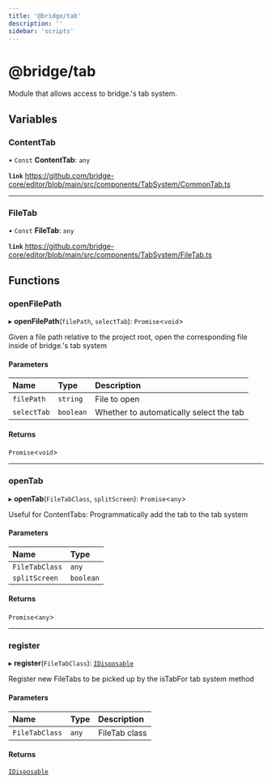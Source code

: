 ```yaml
---
title: '@bridge/tab'
description: ''
sidebar: 'scripts'
---
```


# @bridge/tab

Module that allows access to bridge.'s tab system.

## Variables

### ContentTab

• `Const` **ContentTab**: `any`

**`link`** https://github.com/bridge-core/editor/blob/main/src/components/TabSystem/CommonTab.ts

___

### FileTab

• `Const` **FileTab**: `any`

**`link`** https://github.com/bridge-core/editor/blob/main/src/components/TabSystem/FileTab.ts

## Functions

### openFilePath

▸ **openFilePath**(`filePath`, `selectTab`): `Promise`<`void`\>

Given a file path relative to the project root, open the corresponding file inside of bridge.'s tab system

#### Parameters

| Name | Type | Description |
| :------ | :------ | :------ |
| `filePath` | `string` | File to open |
| `selectTab` | `boolean` | Whether to automatically select the tab |

#### Returns

`Promise`<`void`\>

___

### openTab

▸ **openTab**(`FileTabClass`, `splitScreen`): `Promise`<`any`\>

Useful for ContentTabs: Programmatically add the tab to the tab system

#### Parameters

| Name | Type |
| :------ | :------ |
| `FileTabClass` | `any` |
| `splitScreen` | `boolean` |

#### Returns

`Promise`<`any`\>

___

### register

▸ **register**(`FileTabClass`): [`IDisposable`](../interfaces/idisposable.md)

Register new FileTabs to be picked up by the isTabFor tab system method

#### Parameters

| Name | Type | Description |
| :------ | :------ | :------ |
| `FileTabClass` | `any` | FileTab class |

#### Returns

[`IDisposable`](../interfaces/idisposable.md)
